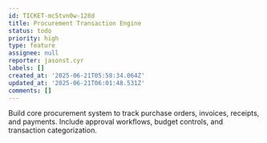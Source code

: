 ```yaml
---
id: TICKET-mc5tvn0w-128d
title: Procurement Transaction Engine
status: todo
priority: high
type: feature
assignee: null
reporter: jasonst.cyr
labels: []
created_at: '2025-06-21T05:58:34.064Z'
updated_at: '2025-06-21T06:01:48.531Z'
comments: []
---
```


Build core procurement system to track purchase orders, invoices, receipts, and payments. Include approval workflows, budget controls, and transaction categorization.